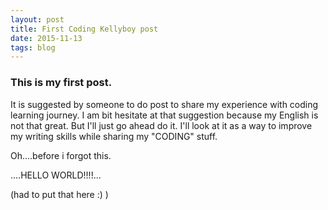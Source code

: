 ```yaml
---
layout: post
title: First Coding Kellyboy post
date: 2015-11-13
tags: blog
---
```


### This is my first post.  

It is suggested by someone to do post to share my experience with coding learning journey. I am bit hesitate at that suggestion because my English is not that great. But I'll just go ahead do it. I'll look at it as a way to improve my writing skills while sharing my "CODING" stuff.

Oh....before i forgot this.

....HELLO WORLD!!!!...

(had to put that here  :)  )
